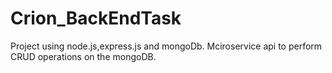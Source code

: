 # Crion_BackEndTask
Project using node.js,express.js and mongoDb.
Mciroservice api to perform CRUD operations on the mongoDB.
